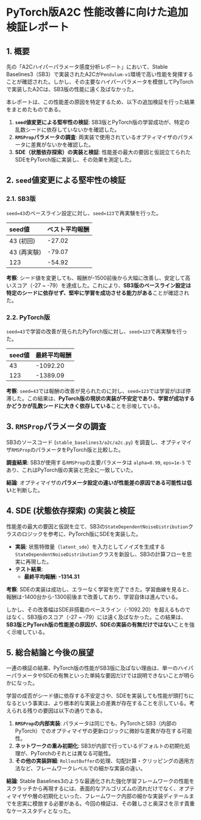 # PyTorch版A2C 性能改善に向けた追加検証レポート

## 1. 概要

先の「A2Cハイパーパラメータ感度分析レポート」において、Stable Baselines3（SB3）で実装されたA2Cが`Pendulum-v1`環境で高い性能を発揮することが確認された。しかし、その主要なハイパーパラメータを模倣してPyTorchで実装したA2Cは、SB3版の性能に遠く及ばなかった。

本レポートは、この性能差の原因を特定するため、以下の追加検証を行った結果をまとめたものである。

1.  **`seed`値変更による堅牢性の検証**: SB3版とPyTorch版の学習成功が、特定の乱数シードに依存していないかを確認した。
2.  **`RMSProp`パラメータの調査**: 両実装で使用されているオプティマイザのパラメータに差異がないかを確認した。
3.  **SDE（状態依存探索）の実装と検証**: 性能差の最大の要因と仮説立てられたSDEをPyTorch版に実装し、その効果を測定した。

## 2. `seed`値変更による堅牢性の検証

### 2.1. SB3版

`seed=43`のベースライン設定に対し、`seed=123`で再実験を行った。

| seed値 | ベスト平均報酬 |
| :--- | :--- |
| 43 (初回) | -27.02 |
| 43 (再実験) | -79.07 |
| 123 | -54.92 |

**考察**:
シード値を変更しても、報酬が-1500前後から大幅に改善し、安定して高いスコア（-27 ~ -79）を達成した。これにより、**SB3版のベースライン設定は特定のシードに依存せず、堅牢に学習を成功させる能力がある**ことが確認された。

### 2.2. PyTorch版

`seed=43`で学習の改善が見られたPyTorch版に対し、`seed=123`で再実験を行った。

| seed値 | 最終平均報酬 |
| :--- | :--- |
| 43 | -1092.20 |
| 123 | -1389.09 |

**考察**:
`seed=43`では報酬の改善が見られたのに対し、`seed=123`では学習がほぼ停滞した。この結果は、**PyTorch版の現状の実装が不安定であり、学習が成功するかどうかが乱数シードに大きく依存している**ことを示唆している。

## 3. `RMSProp`パラメータの調査

SB3のソースコード (`stable_baselines3/a2c/a2c.py`) を調査し、オプティマイザ`RMSProp`のパラメータをPyTorch版と比較した。

**調査結果**:
SB3が使用する`RMSProp`の主要パラメータは `alpha=0.99`, `eps=1e-5` であり、これはPyTorch版の実装と完全に一致していた。

**結論**:
オプティマイザの**パラメータ設定の違いが性能差の原因である可能性は低い**と判断した。

## 4. SDE (状態依存探索) の実装と検証

性能差の最大の要因と仮説を立て、SB3の`StateDependentNoiseDistribution`クラスのロジックを参考に、PyTorch版にSDEを実装した。

- **実装**: 状態特徴量（`latent_sde`）を入力としてノイズを生成する`StateDependentNoiseDistribution`クラスを新設し、SB3の計算フローを忠実に再現した。
- **テスト結果**:
  - **最終平均報酬: -1314.31**

**考察**:
SDEの実装は成功し、エラーなく学習を完了できた。学習曲線を見ると、報酬は-1400台から-1300前後まで改善しており、学習自体は進んでいる。

しかし、その改善幅はSDE非搭載のベースライン（-1092.20）を超えるものではなく、SB3版のスコア（-27 ~ -79）には遠く及ばなかった。この結果は、**SB3版とPyTorch版の性能差の原因が、SDEの実装の有無だけではない**ことを強く示唆している。

## 5. 総合結論と今後の展望

一連の検証の結果、PyTorch版の性能がSB3版に及ばない理由は、単一のハイパーパラメータやSDEの有無といった単純な要因だけでは説明できないことが明らかになった。

学習の成否がシード値に依存する不安定さや、SDEを実装しても性能が頭打ちになるという事実は、より根本的な実装上の差異が存在することを示している。考えられる残りの要因は以下の通りである。

1.  **`RMSProp`の内部実装**: パラメータは同じでも、PyTorchとSB3（内部のPyTorch）でのオプティマイザの更新ロジックに微妙な差異が存在する可能性。
2.  **ネットワークの重み初期化**: SB3が内部で行っているデフォルトの初期化処理が、PyTorchのそれとは異なる可能性。
3.  **その他の実装詳細**: `RolloutBuffer`の処理、勾配計算・クリッピングの適用方法など、フレームワークレベルでの細かな実装の違い。

**結論**:
Stable Baselines3のような最適化された強化学習フレームワークの性能をスクラッチから再現するには、表面的なアルゴリズムの流れだけでなく、オプティマイザや層の初期化といった、フレームワーク内部の細かな実装ディテールまでを忠実に模倣する必要がある。今回の検証は、その難しさと奥深さを示す貴重なケーススタディとなった。
